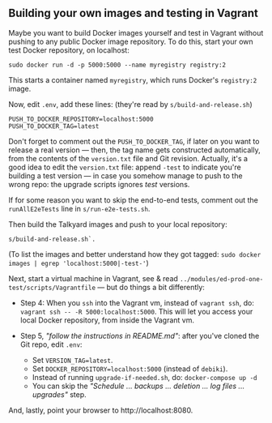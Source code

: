 Building your own images and testing in Vagrant
---

Maybe you want to build Docker images yourself and test in Vagrant without pushing to any public
Docker image repository. To do this, start your own test Docker repository, on localhost:

```
sudo docker run -d -p 5000:5000 --name myregistry registry:2
```

This starts a container named `myregistry`, which runs Docker's `registry:2` image.

Now, edit `.env`, add these lines: (they're read by `s/build-and-release.sh`)

```
PUSH_TO_DOCKER_REPOSITORY=localhost:5000
PUSH_TO_DOCKER_TAG=latest
```

Don't forget to comment out the `PUSH_TO_DOCKER_TAG`, if later on you want to release
a real version — then, the tag name gets constructed automatically, from the
contents of the `version.txt` file and Git revision. Actually, it's a good idea to edit
the `version.txt` file: append `-test` to indicate you're building a test version
 — in case you somehow manage to push to the wrong repo: the upgrade scripts
 ignores *test* versions.

If for some reason you want to skip the end-to-end tests, comment out the `runAllE2eTests`
line in `s/run-e2e-tests.sh`.

Then build the Talkyard images and push to your local repository:

```
s/build-and-release.sh`.
```

(To list the images and better understand how they got tagged:
`sudo docker images | egrep 'localhost:5000|-test-'`)


Next, start a virtual machine in Vagrant, see & read `../modules/ed-prod-one-test/scripts/Vagrantfile`
— but do things a bit differently:

 - Step 4: When you `ssh` into the Vagrant vm, instead of `vagrant ssh`, do:
   `vagrant ssh -- -R 5000:localhost:5000`. This will let you access your local Docker repository,
   from inside the Vagrant vm.

 - Step 5, *"follow the instructions in README.md"*: after you've cloned the Git repo,
   edit `.env`:

    - Set `VERSION_TAG=latest`.
    - Set `DOCKER_REPOSITORY=localhost:5000` (instead of `debiki`).
    - Instead of running `upgrade-if-needed.sh`, do: `docker-compose up -d`
    - You can skip the *"Schedule ... backups ... deletion ... log files ... upgrades"* step.

And, lastly, point your browser to http://localhost:8080.

